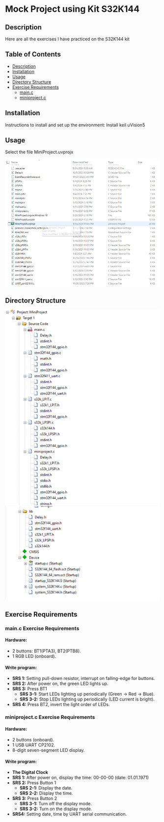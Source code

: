 # Mock Project using Kit S32K144

## Description

Here are all the exercises I have practiced on the S32K144 kit

## Table of Contents

- [Description](#description)
- [Installation](#installation)
- [Usage](#usage)
- [Directory Structure](#directory-structure)
- [Exercise Requirements](#exercise-requirements)
  - [main.c](#mainc-exercise-requirements)
  - [miniproject.c](#miniprojectc-exercise-requirements)

## Installation

Instructions to install and set up the environment: Install keil uVision5
## Usage
Select the file MiniProject.uvprojx 

![alt text](image.png)
## Directory Structure
![alt text](image-1.png)
![alt text](image-2.png)
## Exercise Requirements

### main.c Exercise Requirements

#### Hardware:
- 2 buttons: BT1(PTA3), BT2(PTB8).
- 1 RGB LED (onboard).

#### Write program:
- **SRS 1:** Setting pull-down resistor, interrupt on falling-edge for buttons.
- **SRS 2:** After power on, the green LED lights up.
- **SRS 3:** Press BT1
  - **SRS 3-1:** Start LEDs lighting up periodically (Green -> Red -> Blue).
  - **SRS 3-2:** Stop LEDs lighting up periodically (LED current is bright).
- **SRS 4:** Press BT2, invert the light order of LEDs.

### miniproject.c Exercise Requirements

#### Hardware:
- 2 buttons (onboard).
- 1 USB UART CP2102.
- 8-digit seven-segment LED display.

#### Write program:
- **The Digital Clock**
- **SRS 1:** After power on, display the time: 00-00-00 (date: 01.01.1971)
- **SRS 2:** Press Button 1
  - **SRS 2-1:** Display the date.
  - **SRS 2-2:** Display the time.
- **SRS 3:** Press Button 2
  - **SRS 3-1:** Turn off the display mode.
  - **SRS 3-2:** Turn on the display mode.
- **SRS4:** Setting date, time by UART serial communication.
